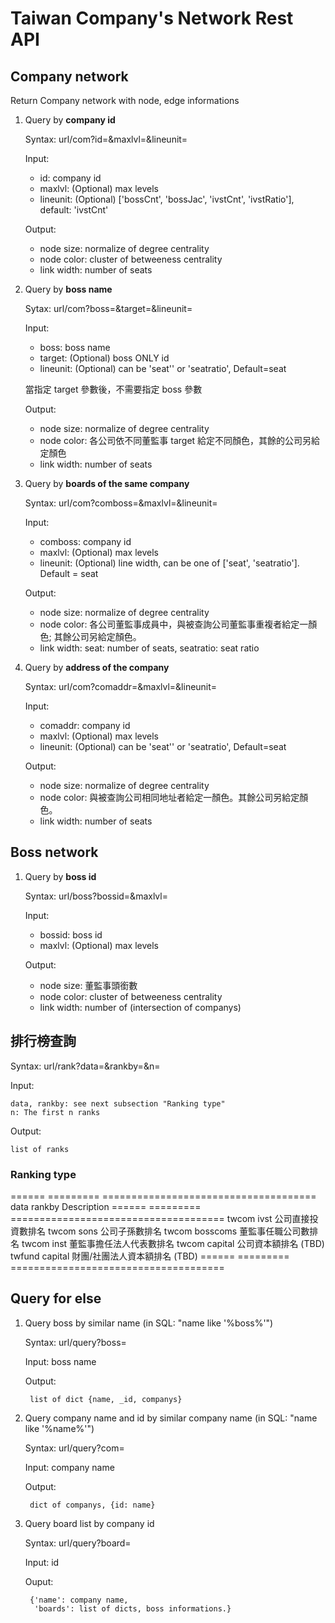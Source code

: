 # Taiwan Company's Network Rest API

## Company network

Return Company network with node, edge informations

1. Query by **company id**

    Syntax: url/com?id=&maxlvl=&lineunit=

    Input:

    * id: company id
    * maxlvl: (Optional) max levels
    * lineunit: (Optional) ['bossCnt', 'bossJac', 'ivstCnt', 'ivstRatio'], default: 'ivstCnt'

    Output:

    * node size: normalize of degree centrality
    * node color: cluster of betweeness centrality
    * link width: number of seats


2. Query by **boss name**

    Sytax: url/com?boss=&target=&lineunit=

    Input:

    * boss: boss name
    * target: (Optional) boss ONLY id
    * lineunit: (Optional) can be 'seat'' or 'seatratio', Default=seat

    當指定 target 參數後，不需要指定 boss 參數

    Output:

    * node size: normalize of degree centrality
    * node color: 各公司依不同董監事 target 給定不同顏色，其餘的公司另給定顏色
    * link width: number of seats


3. Query by **boards of the same company**

    Syntax: url/com?comboss=&maxlvl=&lineunit=

    Input:

    * comboss: company id
    * maxlvl: (Optional) max levels
    * lineunit: (Optional) line width, can be one of ['seat', 'seatratio']. Default = seat

    Output:

    * node size: normalize of degree centrality
    * node color: 各公司董監事成員中，與被查詢公司董監事重複者給定一顏色; 其餘公司另給定顏色。
    * link width: 
        seat: number of seats,
        seatratio: seat ratio


4. Query by **address of the company**

    Syntax: url/com?comaddr=&maxlvl=&lineunit=

    Input:

    * comaddr: company id
    * maxlvl: (Optional) max levels
    * lineunit: (Optional) can be 'seat'' or 'seatratio', Default=seat

    Output:

    * node size: normalize of degree centrality
    * node color: 與被查詢公司相同地址者給定一顏色。其餘公司另給定顏色。
    * link width: number of seats


## Boss network

1. Query by **boss id**

    Syntax: url/boss?bossid=&maxlvl=

    Input:

    * bossid: boss id
    * maxlvl: (Optional) max levels

    Output:

    * node size: 董監事頭銜數
    * node color: cluster of betweeness centrality
    * link width: number of (intersection of companys)


## 排行榜查詢

Syntax: url/rank?data=&rankby=&n=

Input:

    data, rankby: see next subsection "Ranking type"
    n: The first n ranks

Output:

    list of ranks


### Ranking type

====== ========= =====================================
data   rankby    Description
====== ========= =====================================
twcom  ivst      公司直接投資數排名
twcom  sons      公司子孫數排名
twcom  bosscoms  董監事任職公司數排名
twcom  inst      董監事擔任法人代表數排名
twcom  capital   公司資本額排名 (TBD)
twfund capital   財團/社團法人資本額排名 (TBD)
====== ========= =====================================


## Query for else

1. Query boss by similar name (in SQL: "name like '%boss%'")

    Syntax: url/query?boss=<boss name>

    Input: boss name

    Output:

        list of dict {name, _id, companys}


2. Query company name and id by similar company name (in SQL: "name like '%name%'")

    Syntax: url/query?com=<company name>

    Input: company name

    Output:

        dict of companys, {id: name}


3. Query board list by company id

    Syntax: url/query?board=<id>

    Input: id

    Ouput:

        {'name': company name,
         'boards': list of dicts, boss informations.}
        

